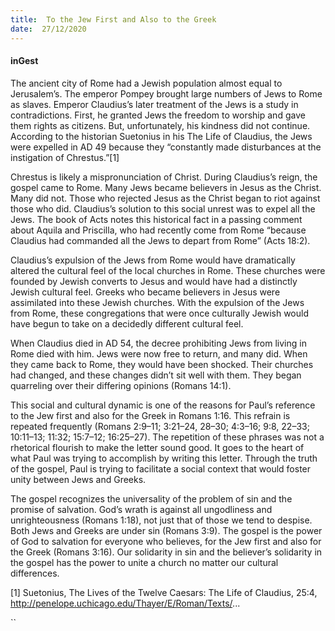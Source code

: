 ```yaml
---
title:  To the Jew First and Also to the Greek
date:  27/12/2020
---
```


#### inGest

The ancient city of Rome had a Jewish population almost equal to Jerusalem’s. The emperor Pompey brought large numbers of Jews to Rome as slaves. Emperor Claudius’s later treatment of the Jews is a study in contradictions. First, he granted Jews the freedom to worship and gave them rights as citizens. But, unfortunately, his kindness did not continue. According to the historian Suetonius in his The Life of Claudius, the Jews were expelled in AD 49 because they “constantly made disturbances at the instigation of Chrestus.”[1]

Chrestus is likely a mispronunciation of Christ. During Claudius’s reign, the gospel came to Rome. Many Jews became believers in Jesus as the Christ. Many did not. Those who rejected Jesus as the Christ began to riot against those who did. Claudius’s solution to this social unrest was to expel all the Jews. The book of Acts notes this historical fact in a passing comment about Aquila and Priscilla, who had recently come from Rome “because Claudius had commanded all the Jews to depart from Rome” (Acts 18:2).

Claudius’s expulsion of the Jews from Rome would have dramatically altered the cultural feel of the local churches in Rome. These churches were founded by Jewish converts to Jesus and would have had a distinctly Jewish cultural feel. Greeks who became believers in Jesus were assimilated into these Jewish churches. With the expulsion of the Jews from Rome, these congregations that were once culturally Jewish would have begun to take on a decidedly different cultural feel.

When Claudius died in AD 54, the decree prohibiting Jews from living in Rome died with him. Jews were now free to return, and many did. When they came back to Rome, they would have been shocked. Their churches had changed, and these changes didn’t sit well with them. They began quarreling over their differing opinions (Romans 14:1).

This social and cultural dynamic is one of the reasons for Paul’s reference to the Jew first and also for the Greek in Romans 1:16. This refrain is repeated frequently (Romans 2:9–11; 3:21–24, 28–30; 4:3–16; 9:8, 22–33; 10:11–13; 11:32; 15:7–12; 16:25–27). The repetition of these phrases was not a rhetorical flourish to make the letter sound good. It goes to the heart of what Paul was trying to accomplish by writing this letter. Through the truth of the gospel, Paul is trying to facilitate a social context that would foster unity between Jews and Greeks.

The gospel recognizes the universality of the problem of sin and the promise of salvation. God’s wrath is against all ungodliness and unrighteousness (Romans 1:18), not just that of those we tend to despise. Both Jews and Greeks are under sin (Romans 3:9). The gospel is the power of God to salvation for everyone who believes, for the Jew first and also for the Greek (Romans 3:16). Our solidarity in sin and the believer’s solidarity in the gospel has the power to unite a church no matter our cultural differences.

[1] Suetonius, The Lives of the Twelve Caesars: The Life of Claudius, 25:4, http://penelope.uchicago.edu/Thayer/E/Roman/Texts/...

``